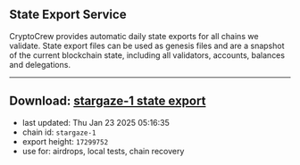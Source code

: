 ## State Export Service
CryptoCrew provides automatic daily state exports for all chains we validate. State export files can be used as genesis files and are a snapshot of the current blockchain state, including all validators, accounts, balances and delegations.

---
**Download: [stargaze-1 state export](https://dl-eu2.ccvalidators.com/SERVICE/stargaze/stargaze-1_export_17299752.json)**
---

- last updated: Thu Jan 23 2025 05:16:35
- chain id: `stargaze-1`
- export height: `17299752`
- use for: airdrops, local tests, chain recovery
